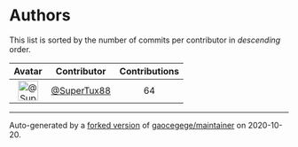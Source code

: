 # Authors

This list is sorted by the number of commits per contributor in _descending_ order.

Avatar|Contributor|Contributions
:-:|---|:-:
<img class='float-left rounded-1' src='https://avatars3.githubusercontent.com/u/458548?v=4' width='36' height='36' alt='@SuperTux88'>|[@SuperTux88](https://github.com/SuperTux88)|64

---

Auto-generated by a [forked version](https://github.com/myii/maintainer) of [gaocegege/maintainer](https://github.com/gaocegege/maintainer) on 2020-10-20.
